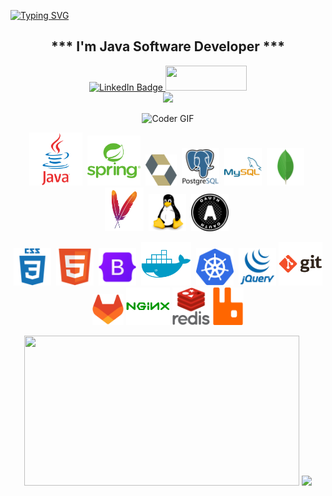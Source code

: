 <a align="center" href="https://git.io/typing-svg"><img src="https://readme-typing-svg.demolab.com?font=Acme&size=25&pause=1000&color=2EE5FFFF&background=38ABFF00&center=true&random=false&width=400&height=40&lines=Hi+Everyone+I'm+Hossein+Rezaei" alt="Typing SVG" /></a>

<h2 align="center"> ***  I'm Java Software Developer ***</h2>
<div align="center">
 <a href="https://linkedin.com/in/hosein-rezaei-developer">
    <img src="https://img.shields.io/badge/LinkedIn-blue?style=for-the-badge&logo=linkedin&logoColor=white" alt="LinkedIn Badge" width="130" height="40"/>
  </a>
  <a href = "http://rezaeen77@gmail.com"><img loading="lazy"
 src="https://img.shields.io/badge/Gmail-D14836?style=for-the-badge&logo=gmail&logoColor=white" target="_blank" width="130" height="40"></a>
 </div>

<div id="header" align="center">
<img src="Hossein Rezaei-animation.gif" width=420 />
</div>
<p align
="center">
<img alt="Coder GIF" height=400 width=700 src="https://cdn.dribbble.com/users/730703/screenshots/6581243/avento.gif" />
</p>
  <div align="center">
  <img src="https://github.com/devicons/devicon/blob/master/icons/java/java-original-wordmark.svg" title="Java" alt="Java" width="85" height="85"/>&nbsp;
  <img src="https://github.com/devicons/devicon/blob/master/icons/spring/spring-original-wordmark.svg" title="Spring" alt="Spring" width="85" height="80"/>&nbsp;
   <img  src="https://github.com/HoseinRezaeeM/HoseinRezaeeM/blob/main/hibernate.svg" height=50 width=50 title="hibernate"/>&nbsp;
    <img src="https://github.com/devicons/devicon/blob/master/icons/postgresql/postgresql-original-wordmark.svg" title="postgresql" alt="posgresql" width="60" height="60"/>&nbsp;
    <img src="https://github.com/devicons/devicon/blob/master/icons/mysql/mysql-original-wordmark.svg" title="mysql" alt="posgresql" width="60" height="60"/>&nbsp;
   <img src="https://github.com/devicons/devicon/blob/master/icons/mongodb/mongodb-original.svg" title="mysql" alt="posgresql" width="60" height="60"/>&nbsp;
   <img src="https://github.com/HoseinRezaeeM/HoseinRezaeeM/blob/main/maven.svg" title="maven"  width="62" height="70"/>&nbsp;
    <img src="https://github.com/devicons/devicon/blob/master/icons/linux/linux-original.svg" title="linux" alt="linux" width="60" height="60"/>&nbsp;
    <img src="https://github.com/devicons/devicon/blob/master/icons/oauth/oauth-plain.svg" title="oau" alt="linux" width="60" height="60"/>&nbsp;

  <img src="https://github.com/devicons/devicon/blob/master/icons/css3/css3-plain-wordmark.svg"  title="CSS3" alt="CSS" width="60" height="60"/>&nbsp;
  <img src="https://github.com/devicons/devicon/blob/master/icons/html5/html5-original.svg" title="HTML5" alt="HTML" width="60" height="60"/>&nbsp;
   <img src="https://github.com/devicons/devicon/blob/master/icons/bootstrap/bootstrap-original.svg" title="HTML5" alt="HTML" width="60" height="60"/>&nbsp;
    <img src="https://github.com/devicons/devicon/blob/master/icons/docker/docker-plain.svg" title="HTML5" alt="HTML" width="80" height="70"/>&nbsp;
   <img src="https://github.com/devicons/devicon/blob/master/icons/kubernetes/kubernetes-original.svg" title="HTML5" alt="HTML" width="60" height="60"/>&nbsp;
     <img src="https://github.com/devicons/devicon/blob/master/icons/jquery/jquery-plain-wordmark.svg" title="jQuery" alt="Git" width="60" height="60"/>
  <img src="https://github.com/devicons/devicon/blob/master/icons/git/git-original-wordmark.svg" title="Git" alt="Git" width="70" height="70"/>
    <img src="https://github.com/devicons/devicon/blob/master/icons/gitlab/gitlab-original.svg" title="Git" alt="Git" width="50" height="50"/>
   <img src="https://github.com/devicons/devicon/blob/master/icons/nginx/nginx-original.svg" title="ngnix" alt="Git" width="70" height="60"/>
   <img src="https://github.com/devicons/devicon/blob/master/icons/redis/redis-original-wordmark.svg" title="ngnix" alt="Git" width="60" height="60"/>
   <img src="https://github.com/devicons/devicon/blob/master/icons/rabbitmq/rabbitmq-original.svg" title="ngnix" alt="Git" width="50" height="60"/>

  
</div>

   
<div  align="center">
 <img src="https://github-readme-stats.vercel.app/api?username=HoseinRezaeeM&show_icons=true&theme=algolia&&count_private=true" width="440" height="240"/>
<img src="https://github-readme-stats.vercel.app/api/top-langs/?username=HoseinRezaeeM&layout=donut&theme=algolia" height="215"/></div>




